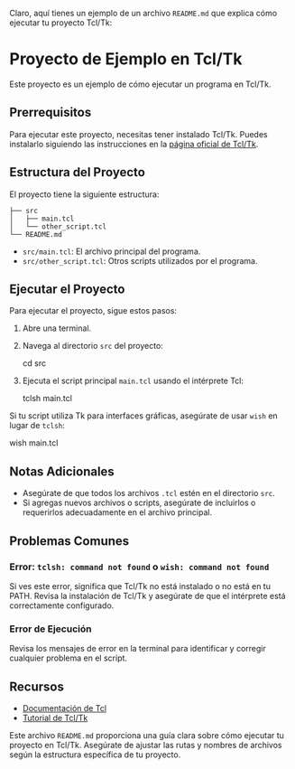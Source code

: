 Claro, aquí tienes un ejemplo de un archivo `README.md` que explica cómo ejecutar tu proyecto Tcl/Tk:

# Proyecto de Ejemplo en Tcl/Tk

Este proyecto es un ejemplo de cómo ejecutar un programa en Tcl/Tk.

## Prerrequisitos

Para ejecutar este proyecto, necesitas tener instalado Tcl/Tk. Puedes instalarlo siguiendo las instrucciones en la [página oficial de Tcl/Tk](https://www.tcl.tk/software/tcltk/).

## Estructura del Proyecto

El proyecto tiene la siguiente estructura:

```
├── src
│   ├── main.tcl
│   └── other_script.tcl
└── README.md
```
- `src/main.tcl`: El archivo principal del programa.
- `src/other_script.tcl`: Otros scripts utilizados por el programa.

## Ejecutar el Proyecto

Para ejecutar el proyecto, sigue estos pasos:

1. Abre una terminal.
2. Navega al directorio `src` del proyecto:

    cd src

3. Ejecuta el script principal `main.tcl` usando el intérprete Tcl:

    tclsh main.tcl
    

Si tu script utiliza Tk para interfaces gráficas, asegúrate de usar `wish` en lugar de `tclsh`:

wish main.tcl


## Notas Adicionales

- Asegúrate de que todos los archivos `.tcl` estén en el directorio `src`.
- Si agregas nuevos archivos o scripts, asegúrate de incluirlos o requerirlos adecuadamente en el archivo principal.

## Problemas Comunes

### Error: `tclsh: command not found` o `wish: command not found`

Si ves este error, significa que Tcl/Tk no está instalado o no está en tu PATH. Revisa la instalación de Tcl/Tk y asegúrate de que el intérprete está correctamente configurado.

### Error de Ejecución

Revisa los mensajes de error en la terminal para identificar y corregir cualquier problema en el script.

## Recursos

- [Documentación de Tcl](https://www.tcl.tk/doc/)
- [Tutorial de Tcl/Tk](https://www.tcl.tk/man/tcl8.6/tutorial/tcltutorial.html)


Este archivo `README.md` proporciona una guía clara sobre cómo ejecutar tu proyecto en Tcl/Tk. Asegúrate de ajustar las rutas y nombres de archivos según la estructura específica de tu proyecto.

